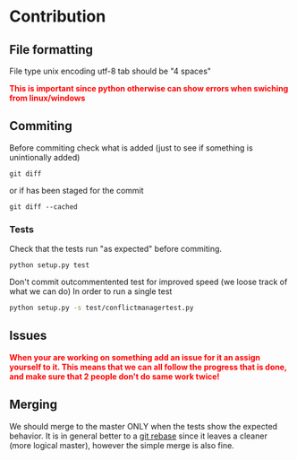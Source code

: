 # Contribution

## File formatting
File type unix
encoding utf-8
tab should be "4 spaces"


<span style="color:red"> **This is important since python otherwise can show errors when swiching from
linux/windows**  </span>

## Commiting
Before commiting check what is added (just to see if something is unintionally
added)
```
git diff 
```
or if has been staged for the commit
```
git diff --cached 
```

### Tests
Check that the tests run "as expected" before commiting.
```
python setup.py test
```
Don't commit outcommentented test for improved speed (we loose track of what
we can do)
In order to run a single test 
```bash
python setup.py -s test/conflictmanagertest.py
```

## Issues
<span style="color:red"> **When your are working on something add an issue for 
it an assign yourself to it. This means that we can all follow the progress
that is done, and make sure that 2 people don't do same work twice!**
</span>

## Merging
We should merge to the master ONLY when the tests show the expected behavior.
It is in general better to a [git rebase](https://git-scm.com/docs/git-rebase)
since it leaves a cleaner (more logical master), however the simple merge is
also fine.
